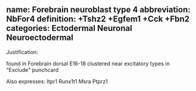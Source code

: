 name: Forebrain neuroblast type 4
abbreviation: NbFor4
definition: +Tshz2 +Egfem1 +Cck +Fbn2
categories: Ectodermal Neuronal Neuroectodermal
---

Justification:

found in Forebrain dorsal E16-18
clustered near excitatory types in "Exclude" punchcard

Also expresses:
Itpr1
Runx1t1
Msra
Ptprz1
